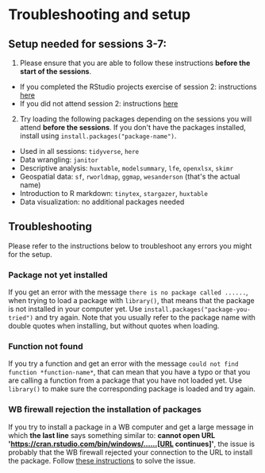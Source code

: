 # Troubleshooting and setup

## Setup needed for sessions 3-7:

1. Please ensure that you are able to follow these instructions **before the start of the sessions**.

  + If you completed the RStudio projects exercise of session 2: instructions [here](https://raw.githack.com/worldbank/dime-r-training/master/Presentations/03-data-wrangling.html?panelset=if-you-attended-session-2#4)
  + If you did not attend session 2: instructions [here](https://raw.githack.com/worldbank/dime-r-training/master/Presentations/03-data-wrangling.html?panelset=if-you-did-not-attend-session-2#4)

2. Try loading the following packages depending on the sessions you will attend **before the sessions**. If you don't have the packages installed, install using `install.packages("package-name")`.
  + Used in all sessions: `tidyverse`, `here`
  + Data wrangling: `janitor`
  + Descriptive analysis: `huxtable`, `modelsummary`, `lfe`, `openxlsx`, `skimr`
  + Geospatial data: `sf`, `rworldmap`, `ggmap`, `wesanderson` (that's the actual name)
  + Introduction to R markdown: `tinytex`, `stargazer`, `huxtable`
  + Data visualization: no additional packages needed

## Troubleshooting

Please refer to the instructions below to troubleshoot any errors you might for the setup.

### Package not yet installed
If you get an error with the message `there is no package called ......`, when trying to load a package with `library()`, that means that the package is not installed in your computer yet. Use `install.packages("package-you-tried")` and try again. Note that you usually refer to the package name with double quotes when installing, but without quotes when loading.

### Function not found
If you try a function and get an error with the message `could not find function *function-name*`, that can mean that you have a typo or that you are calling a function from a package that you have not loaded yet. Use `library()` to make sure the corresponding package is loaded and try again.

### WB firewall rejection the installation of packages
If you try to install a package  in a WB computer and get a large message in which **the last line** says something similar to: **cannot open URL 'https://cran.rstudio.com/bin/windows/......[URL continues]'**, the issue is probably that the WB firewall rejected your connection to the URL to install the package. Follow [these instructions](https://github.com/worldbank/dime-r-training/issues/105) to solve the issue.
